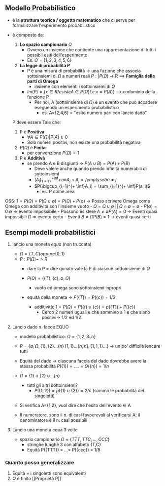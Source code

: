 ## Modello Probabilistico

- è la **struttura teorica / oggetto matematico** che ci serve per formalizzare l'esperimento probabilistico
- è composto da:
	1. **Lo spazio campionario** $\Omega$
		- Ovvero un insieme che contiente una rappresentazione di tutti i possibli esiti dell'esperimento
		- Es. $\Omega = \{1,2,3,4,5,6\}$
	1. **La legge di probabilità $P$**
		- P è una misura di probabilità -> una fuzione che associa sottoinsiemi di $\Omega$ a numeri reali
 		$P: |P(\Omega)$ -> R  ==> **Famiglia delle parti di Omega**
		  - insieme con elementi i sottoinsiemi di $\Omega$
		- $Im(P) = \{x \in R /esiste A \in P(\Omega) t.c. x = P(A)\}$ --> codominio della funzione P
		 	- Per noi, A (sottoinsieme di $\Omega$) è un evento che può accadere eseguendo un esperimento probabilistico
		 		- es. A={2,4,6} = "esito numero pari con lancio dado" 
		
	P deve essere Tale che:
	1. P è **Positiva** 
		- $\forall A \in P(\Omega) | P(A) ≥ 0$
		- Solo numeri positivi, non esiste una probabilità negativa
	1. $P(\Omega)$ è **Finita**: 
		- per convenzione $P(\Omega)=1$ 
	1. P è **Additivà** 
		- se prendo A e B disgiunti -> $P(A \cup B) = P(A) + P(B)$
			- Deve valere anche quando prendo infinità numerabili di sottoinsiemi
			- $(A_i)_{1=1>}^{+ \inf} con A_i \cap A_j = /emptyset \forall i \neq j$
			- $P(\bigcup_{i=1}^{+ \inf}A_i) = \sum_{i=1}^{+ \inf}P(a_i)$
				- es. P come area 

OSS:
$1=P(\Omega)= P(\Omega \cup \emptyset)= P(\Omega)+P(\emptyset)$
-> Posso scrivere Omega come Omega con additività son l'insieme vuoto
	- $\Omega = \Omega \cup \emptyset$ || $\Omega \cap \emptyset = \emptyset$
	- $P(\emptyset) = 0$
$\emptyset$ => evento impossibile
	- Possono esistere $A \neq \emptyset P(A)=0$ -> Eventi quasi impossibili
$\Omega$ => evento certo
	- Eventi $B \neq \Omega P(B)=1$  -> eventi quasi certi
	
	
## Esempi modelli probabilistici
1. lancio una moneta *equa* (non truccata)
	- $\Omega = \{T,C\} oppure \{0,1\}$
	- $P: P(\Omega) -> R$
		- dare la P = dire qunato vale la P di ciascun sottoinsieme di $\Omega$
		- $P(\Omega)=\{\{T\},\{c\}, \emptyset,\Omega\}$
			-  vuoto ed omega sono sottoinsiemi inpropri

		- equità della moneta => $P(\{T\}) = P(\{c\}) = 1/2$
			- additività: $1 = P(\Omega) = P(\{t\}\cup \{c\}) = p(\{T\})+P(\{c\})$
				- Cerco 2 numeri uguali e che sommino a 1  e che siano positivi-> 1/2 ed 1/2  
2. Lancio dado n. facce EQUO
	- modello probabilistico: $\Omega = \{1,2,3..n\}$
	- $P =\{\emptyset,\Omega,\{1\},\{2\}...\{n\}\,\{1,1\}...\{n,n\},\{1,1,1\}...\}$ -> un po' difficile lencare tutti
	- Equità del dado -> ciascuna faccia del dado dovrebbe avere la stessa probabilità $P(\{1\}) =....=O(\{n\})=1/n$
	- $\Omega=\{1\}\cup\{2\}\cup..\{n\}$   
		- tutti gli altri sottoinsiemi?
			- $P(\{1,2\}) = p(\{1\}\cup\{2\}) = 2/n$ (sommo le probabilità dei singoletti)
	- Si verifica A={1,2}, vuol dire che l'esito dell'evento $\in$ A 

	- Il numeratore, sono il n. di casi favoerevoli al verificarsi A; il denominatore è il n. casi possibili

1. Lancio una moneta equa 3 volte
	- spazio campionario $\Omega = \{TTT,TTC,...,CCC\}$
		- stringhe lunghe 3 con alfabeto {T,C}
		- Equità P({TTT}) = ...= P({ccc}) = 1/8  

### Quanto posso generalizzare
1. Equità = i singoletti sono equivalenti
2. $\Omega$ è finito
[[Proprietà P]]